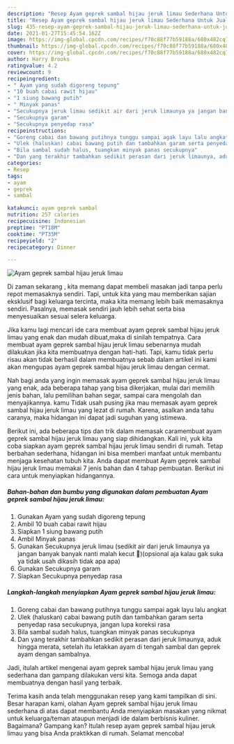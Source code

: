 ```yaml
---
description: "Resep Ayam geprek sambal hijau jeruk limau Sederhana Untuk Jualan"
title: "Resep Ayam geprek sambal hijau jeruk limau Sederhana Untuk Jualan"
slug: 435-resep-ayam-geprek-sambal-hijau-jeruk-limau-sederhana-untuk-jualan
date: 2021-01-27T15:45:54.162Z
image: https://img-global.cpcdn.com/recipes/f70c88f77b59188a/680x482cq70/ayam-geprek-sambal-hijau-jeruk-limau-foto-resep-utama.jpg
thumbnail: https://img-global.cpcdn.com/recipes/f70c88f77b59188a/680x482cq70/ayam-geprek-sambal-hijau-jeruk-limau-foto-resep-utama.jpg
cover: https://img-global.cpcdn.com/recipes/f70c88f77b59188a/680x482cq70/ayam-geprek-sambal-hijau-jeruk-limau-foto-resep-utama.jpg
author: Harry Brooks
ratingvalue: 4.2
reviewcount: 9
recipeingredient:
- " Ayam yang sudah digoreng tepung"
- "10 buah cabai rawit hijau"
- "1 siung bawang putih"
- " Minyak panas"
- "Secukupnya jeruk limau sedikit air dari jeruk limaunya ya jangan banyak banyak nanti malah kecut opsional aja kalau gak suka ya tidak usah dikasih tidak apa apa"
- "Secukupnya garam"
- "Secukupnya penyedap rasa"
recipeinstructions:
- "Goreng cabai dan bawang putihnya tunggu sampai agak layu lalu angkat"
- "Ulek (haluskan) cabai bawang putih dan tambahkan garam serta penyedap rasa secukupnya, jangan lupa koreksi rasa"
- "Bila sambal sudah halus, tuangkan minyak panas secukupnya"
- "Dan yang terakhir tambahkan sedikit perasan dari jeruk limaunya, aduk hingga merata, setelah itu letakkan ayam di tengah sambal dan geprek ayam dengan sambalnya."
categories:
- Resep
tags:
- ayam
- geprek
- sambal

katakunci: ayam geprek sambal 
nutrition: 257 calories
recipecuisine: Indonesian
preptime: "PT18M"
cooktime: "PT35M"
recipeyield: "2"
recipecategory: Dinner

---
```



![Ayam geprek sambal hijau jeruk limau](https://img-global.cpcdn.com/recipes/f70c88f77b59188a/680x482cq70/ayam-geprek-sambal-hijau-jeruk-limau-foto-resep-utama.jpg)

Di zaman  sekarang , kita memang dapat membeli masakan jadi tanpa perlu repot memasaknya sendiri. Tapi, untuk kita yang mau memberikan sajian eksklusif bagi keluarga tercinta, maka kita memang lebih baik memasaknya sendiri. Pasalnya, memasak sendiri jauh lebih sehat serta bisa menyesuaikan sesuai selera keluarga.

Jika kamu lagi mencari ide cara membuat ayam geprek sambal hijau jeruk limau yang enak dan mudah dibuat,maka di sinilah tempatnya. Cara membuat ayam geprek sambal hijau jeruk limau  sebenarnya mudah dilakukan jika kita membuatnya dengan hati-hati. Tapi, kamu tidak perlu risau akan tidak berhasil dalam membuatnya 
sebab dalam artikel ini kami akan mengupas ayam geprek sambal hijau jeruk limau dengan cermat.  



Nah bagi anda yang ingin memasak ayam geprek sambal hijau jeruk limau yang enak, ada beberapa tahap yang bisa dikerjakan, mulai dari memilih jenis bahan, lalu pemilihan bahan segar, sampai cara mengolah dan menyajikannya. kamu Tidak usah pusing jika mau memasak ayam geprek sambal hijau jeruk limau yang lezat di rumah. Karena, asalkan anda  tahu caranya, maka hidangan ini dapat jadi suguhan yang istimewa.

Berikut ini, ada beberapa tips dan trik dalam memasak caramembuat ayam geprek sambal hijau jeruk limau yang siap dihidangkan. Kali ini, yuk kita coba siapkan ayam geprek sambal hijau jeruk limau sendiri di rumah. Tetap berbahan sederhana, hidangan ini bisa memberi manfaat untuk membantu menjaga kesehatan tubuh kita. Anda dapat membuat Ayam geprek sambal hijau jeruk limau memakai 7 jenis bahan dan 4 tahap pembuatan. Berikut ini cara untuk menyiapkan hidangannya.

<!--inarticleads1-->

##### Bahan-bahan dan bumbu yang digunakan dalam pembuatan Ayam geprek sambal hijau jeruk limau:

1. Gunakan  Ayam yang sudah digoreng tepung
1. Ambil 10 buah cabai rawit hijau
1. Siapkan 1 siung bawang putih
1. Ambil  Minyak panas
1. Gunakan Secukupnya jeruk limau (sedikit air dari jeruk limaunya ya jangan banyak banyak nanti malah kecut 🤭)(opsional aja kalau gak suka ya tidak usah dikasih tidak apa apa)
1. Gunakan Secukupnya garam
1. Siapkan Secukupnya penyedap rasa




<!--inarticleads2-->

##### Langkah-langkah menyiapkan Ayam geprek sambal hijau jeruk limau:

1. Goreng cabai dan bawang putihnya tunggu sampai agak layu lalu angkat
1. Ulek (haluskan) cabai bawang putih dan tambahkan garam serta penyedap rasa secukupnya, jangan lupa koreksi rasa
1. Bila sambal sudah halus, tuangkan minyak panas secukupnya
1. Dan yang terakhir tambahkan sedikit perasan dari jeruk limaunya, aduk hingga merata, setelah itu letakkan ayam di tengah sambal dan geprek ayam dengan sambalnya.




Jadi, itulah artikel mengenai  ayam geprek sambal hijau jeruk limau  yang sederhana dan gampang dilakukan versi kita. Semoga anda dapat membuatnya dengan hasil yang terbaik. 

Terima kasih anda telah menggunakan resep yang kami tampilkan di sini. Besar harapan kami, olahan  Ayam geprek sambal hijau jeruk limau sederhana di atas dapat membantu Anda menyiapkan masakan yang nikmat untuk keluarga/teman ataupun menjadi ide dalam berbisnis kuliner. Bagaimana? Gampang kan? Itulah resep ayam geprek sambal hijau jeruk limau yang bisa Anda praktikkan di rumah. Selamat mencoba!

